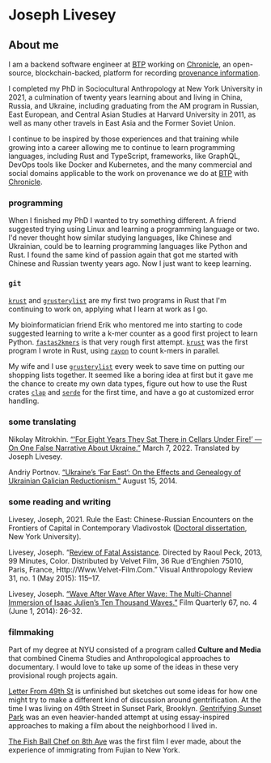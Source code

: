 # Joseph Livesey
## About me    

I am a backend software engineer at [BTP](https://btp.works/) working on [Chronicle](github.com/btpworks/chronicle), an open-source, blockchain-backed, platform for recording [provenance information](https://www.w3.org/TR/prov-o/). 

I completed my PhD in Sociocultural Anthropology at New York University in 2021, a culmination of twenty years learning about and living in China, Russia, and Ukraine, including graduating from the AM program in Russian, East European, and Central Asian Studies at Harvard University in 2011, as well as many other travels in East Asia and the Former Soviet Union. 

I continue to be inspired by those experiences and that training while growing into a career allowing me to continue to learn programming languages, including Rust and TypeScript, frameworks, like GraphQL, DevOps tools like Docker and Kubernetes, and the many commercial and social domains applicable to the work on provenance we do at [BTP](https://btp.works/) with [Chronicle](https://medium.com/btpworks/introducing-chronicle-blockchain-backed-provenance-2ee352f718fa).    

### programming    

When I finished my PhD I wanted to try something different. A friend suggested trying using Linux and learning a programming language or two. I'd never thought how similar studying languages, like Chinese and Ukrainian, could be to learning programming languages like Python and Rust. I found the same kind of passion again that got me started with Chinese and Russian twenty years ago. Now I just want to keep learning.    

### `git`  

[`krust`](https://github.com/suchapalaver/krust) and [`grusterylist`](https://github.com/suchapalaver/grusterylist) are my first two programs in Rust that I'm continuing to work on, applying what I learn at work as I go.

My bioinformatician friend Erik who mentored me into starting to code suggested learning to write a k-mer counter as a good first project to learn Python. [`fastas2kmers`](https://github.com/suchapalaver/fastas2kmers) is that very rough first attempt. [`krust`](https://github.com/suchapalaver/krust) was the first program I wrote in Rust, using [`rayon`](https://crates.io/crates/rayon) to count k-mers in parallel.   

My wife and I use [`grusterylist`](https://github.com/suchapalaver/grusterylist) every week to save time on putting our shopping lists together. It seemed like a boring idea at first but it gave me the chance to create my own data types, figure out how to use the Rust crates [`clap`](https://crates.io/crates/clap) and [`serde`](https://crates.io/crates/serde) for the first time, and have a go at customized error handling.

### some translating

Nikolay Mitrokhin. [“‘For Eight Years They Sat There in Cellars Under Fire!’ — On One False Narrative About Ukraine.”](https://jordanrussiacenter.org/news/on-donbass-and-what-some-of-my-russian-facebook-friends-think/) March 7, 2022. Translated by Joseph Livesey.

Andriy Portnov. [“Ukraine’s ‘Far East’: On the Effects and Genealogy of Ukrainian Galician Reductionism.”](https://jordanrussiacenter.org/news/ukraines-far-east-effects-genealogy-ukrainian-galician-reductionism/) August 15, 2014.

### some reading and writing

Livesey, Joseph, 2021. Rule the East: Chinese-Russian Encounters on the Frontiers of Capital in Contemporary Vladivostok ([Doctoral dissertation](https://www.proquest.com/openview/c30e921af78cd93167cf8e049137a7b2/1?pq-origsite=gscholar&cbl=18750&diss=y), New York University).    

Livesey, Joseph. “[Review of Fatal Assistance](https://doi.org/10.1111/var.12054). Directed by Raoul Peck, 2013, 99 Minutes, Color. Distributed by Velvet Film, 36 Rue d’Enghien 75010, Paris, France, Http://Www.Velvet-Film.Com.” Visual Anthropology Review 31, no. 1 (May 2015): 115–17.

Livesey, Joseph. [“Wave After Wave After Wave: The Multi-Channel Immersion of Isaac Julien’s Ten Thousand Waves.”](https://doi.org/10.1525/fq.2014.67.4.26) Film Quarterly 67, no. 4 (June 1, 2014): 26–32.

### filmmaking

Part of my degree at NYU consisted of a program called **Culture and Media** that combined Cinema Studies and Anthropological approaches to documentary. I would love to take up some of the ideas in these very provisional rough projects again.    

[Letter From 49th St](https://youtu.be/IGGbIMNZnAA) is unfinished but sketches out some ideas for how one might try to make a different kind of discussion around gentrification. At the time I was living on 49th Street in Sunset Park, Brooklyn. [Gentrifying Sunset Park](https://youtu.be/CF3yfkleAow) was an even heavier-handed attempt at using essay-inspired approaches to making a film about the neighborhood I lived in.   

[The Fish Ball Chef on 8th Ave](https://youtu.be/CFG-Up1gzw4) was the first film I ever made, about the experience of immigrating from Fujian to New York.    

